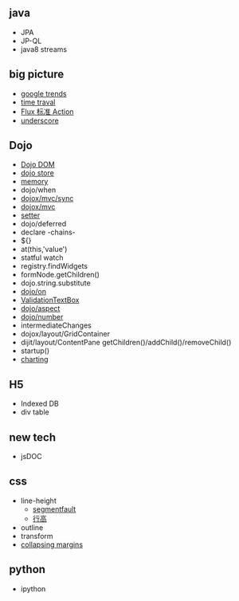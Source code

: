 ## java

+ JPA
+ JP-QL
+ java8 streams



## big picture

+ [google trends](https://www.google.com/trends/)
+ [time traval](https://www.youtube.com/watch?v=xsSnOQynTHs)
+ [Flux 标准 Action](https://github.com/acdlite/flux-standard-action)
+ [underscore](http://underscorejs.org/docs/underscore.html)

## Dojo
+ [Dojo DOM](https://dojotoolkit.org/documentation/tutorials/1.10/dom_functions/index.html)
+ [dojo store](dojo/store/Observable)
+ [memory](dojo/store/Memory)
+ dojo/when
+ [dojox/mvc/sync](https://dojotoolkit.org/reference-guide/1.10/dojox/mvc/sync.html#dojox-mvc-sync)
+ [dojox/mvc](https://dojotoolkit.org/reference-guide/1.10/dojox/mvc.html)
+ [setter](http://dojotoolkit.org/reference-guide/1.10/quickstart/writingWidgets.html)
+ dojo/deferred
+ declare -chains-
+ ${}
+ at(this,'value')
+ statful watch
+ registry.findWidgets
+ formNode.getChildren()
+ dojo.string.substitute
+ [dojo/on](http://dojotoolkit.org/reference-guide/1.10/dojo/on.html)
+ [ValidationTextBox](http://dojotoolkit.org/reference-guide/1.10/dijit/form/ValidationTextBox.html)
+ [dojo/aspect](http://dojotoolkit.org/reference-guide/1.10/dojo/aspect.html)
+ [dojo/number](http://dojotoolkit.org/reference-guide/1.10/dojo/number.html)
+ intermediateChanges
+ dojox/layout/GridContainer
+ dijit/layout/ContentPane   getChildren()/addChild()/removeChild()
+ startup()
+ [charting](http://dojotoolkit.org/documentation/tutorials/1.10/charting/index.html)

## H5

+ Indexed DB
+ div table

## new tech
+ jsDOC



## css

+ line-height
  - [segmentfault](https://segmentfault.com/a/1190000003038583)
  - [行高](http://www.zhangxinxu.com/wordpress/2009/11/css%E8%A1%8C%E9%AB%98line-height%E7%9A%84%E4%B8%80%E4%BA%9B%E6%B7%B1%E5%85%A5%E7%90%86%E8%A7%A3%E5%8F%8A%E5%BA%94%E7%94%A8/)
+ outline
+ transform
+ [collapsing margins](https://www.w3.org/TR/CSS2/box.html#collapsing-margins)


## python

+ ipython